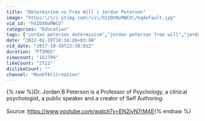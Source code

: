```yaml
---
title: "Determinism vs Free Will | Jordan Peterson"
image: "https:\/\/i.ytimg.com\/vi\/hSIDXNvMWCU\/hqdefault.jpg"
vid_id: "hSIDXNvMWCU"
categories: "Education"
tags: ["jordan peterson determinism","jordan peterson free will","jordan peterson"]
date: "2022-02-19T10:34:26+03:00"
vid_date: "2017-10-30T22:30:01Z"
duration: "PT5M6S"
viewcount: "162799"
likeCount: "2722"
dislikeCount: ""
channel: "ManOfAllCreation"
---
```

{% raw %}Dr. Jordan B Peterson is a Professor of Psychology, a clinical psychologist, a public speaker and a creator of Self Authoring.<br /><br />Source: <a rel="nofollow" target="blank" href="https://www.youtube.com/watch?v=EN2lyN7rM4E">https://www.youtube.com/watch?v=EN2lyN7rM4E</a>{% endraw %}
